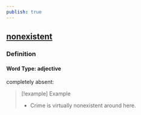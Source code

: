 ```yaml
---
publish: true
---
```


## [nonexistent](https://dictionary.cambridge.org/dictionary/english/nonexistent)

### Definition
#### Word Type: adjective
completely absent:

>[!example] Example
> - Crime is virtually nonexistent around here.
